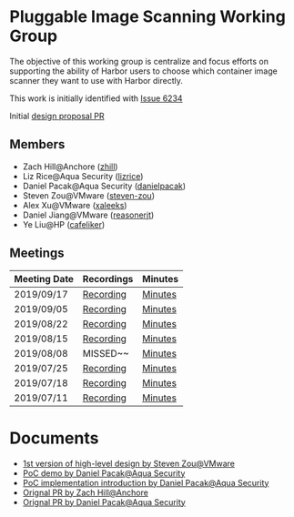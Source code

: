 # Pluggable Image Scanning Working Group

The objective of this working group is centralize and focus efforts on 
supporting the ability of Harbor users to choose which container image scanner
they want to use with Harbor directly.

This work is initially identified with [Issue 6234](https://github.com/goharbor/harbor/issues/6234)

Initial [design proposal PR](https://github.com/goharbor/community/pull/98)

## Members

* Zach Hill@Anchore ([zhill](https://github.com/zhill))
* Liz Rice@Aqua Security ([lizrice](https://github.com/lizrice))
* Daniel Pacak@Aqua Security ([danielpacak](https://github.com/danielpacak))
* Steven Zou@VMware ([steven-zou](https://github.com/steven-zou))
* Alex Xu@VMware ([xaleeks](https://github.com/xaleeks))
* Daniel Jiang@VMware ([reasonerjt](https://github.com/reasonerjt))
* Ye Liu@HP ([cafeliker](https://github.com/cafeliker))

## Meetings

| Meeting Date |                 Recordings             |    Minutes                       |
|--------------|----------------------------------------|----------------------------------|
| 2019/09/17 | [Recording](https://VMware.zoom.us/recording/share/iw0_yMXw-29MhtrCLHuEfL1FiDRMLtRpQ5kvVulfV8ywIumekTziMw) | [Minutes](https://drive.google.com/file/d/1Smbx7hrwbEg-zLk-God9LjsemQq3y7E1/view?usp=sharing) |
| 2019/09/05 | [Recording](https://vmware.zoom.us/recording/play/h7TObph_9nNX8E0WlxM7bHC1LWwT-FkHn2NtByx9HsGF3NIK0NMWZHQe6_FrtQoq?continueMode=true) | [Minutes](https://drive.google.com/file/d/1szlL_hc2nMhudWeALN93lhKjwglwKKo9/view?usp=sharing) |
| 2019/08/22 | [Recording](https://VMware.zoom.us/recording/share/CrHCTH5G8cL31lCAtjb-ZgwGCNPLdMe7yhtDxFyei8SwIumekTziMw) | [Minutes](https://drive.google.com/open?id=17Apx2zIKUQ8oXA7iHqkKu4rA9XnyN4B3)|
| 2019/08/15   | [Recording](https://vmware.zoom.us/recording/share/unJHiGOBEwcPiSq6GKACqczM5Xphy6BroYMzm6Ds12OwIumekTziMw)| [Minutes](https://drive.google.com/file/d/10JjHLykTmUOaLKg2_czKeMFF8RQd-S50/view?usp=sharing) |
| 2019/08/08   | MISSED~~ | [Minutes](https://drive.google.com/file/d/1-uB-FOIoR562GiS8K7kDryApnad62DNP/view?usp=sharing)|
| 2019/07/25   |[Recording](https://vmware.zoom.us/recording/share/QNuFU34G9zEXUiAqfr4DBhVylBXqepapjfElwiAYrMywIumekTziMw)|[Minutes](https://drive.google.com/open?id=1I2OsIKH15nhgJgBHqAXEZGuYdytEqqAx)|
| 2019/07/18   |[Recording](https://vmware.zoom.us/recording/share/BstyNuO6q7hn48fhoO0iYv4GdwfbFhItUPV0zVcI3WCwIumekTziMw)|[Minutes](https://drive.google.com/open?id=1rJT-W8yw3hearme08DrlSYHRKuVzJ353)|
| 2019/07/11   |[Recording](https://vmware.zoom.us/recording/share/4HQjTnOjf4OjrlK2HXHXRBwn4li7FbWzmFmx4Eo--bSwIumekTziMw?startTime=1562850526000)|[Minutes](https://drive.google.com/open?id=1zj-quucnsFo6Z2VMe25EjJFsDqdvDzkD)|







# Documents
- [1st version of high-level design by Steven Zou@VMware](https://drive.google.com/open?id=1Na17WgMatiU6wFh_K4w-NIcOReC9P386)
- [PoC demo by Daniel Pacak@Aqua Security](https://aquasecurity-my.sharepoint.com/:v:/g/personal/daniel_pacak_aquasec_com/EULA35mJvlZLjAr_sER-PpgB2LJjIoNSpkKUEgnjpYhllg?e=KntmzF)
- [PoC implementation introduction by Daniel Pacak@Aqua Security](https://aquasecurity-my.sharepoint.com/:v:/g/personal/daniel_pacak_aquasec_com/ER-h4qjLIY5Np4OyUN8-KiEBMW74k6LYe_JRNdEyC4xhOg?e=V6d9F0)
- [Orignal PR by Zach Hill@Anchore](https://github.com/goharbor/community/pull/82)
- [Orignal PR by Daniel Pacak@Aqua Security](https://github.com/goharbor/community/pull/90)
